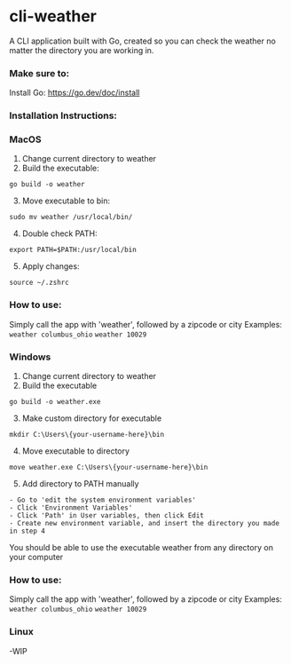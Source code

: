 # cli-weather
A CLI application built with Go, created so you can check the weather no matter the directory you are working in.
### Make sure to:
Install Go: https://go.dev/doc/install
### Installation Instructions:
### MacOS
1. Change current directory to weather
2. Build the executable:
```
go build -o weather
```
3. Move executable to bin:
```
sudo mv weather /usr/local/bin/
```
4. Double check PATH:
```
export PATH=$PATH:/usr/local/bin
```
5. Apply changes:
```
source ~/.zshrc
```
### How to use:
Simply call the app with 'weather', followed by a zipcode or city
Examples:
```weather columbus_ohio```
```weather 10029```
### Windows
1. Change current directory to weather
2. Build the executable
```
go build -o weather.exe
```
3. Make custom directory for executable
```
mkdir C:\Users\{your-username-here}\bin
```
4. Move executable to directory
```
move weather.exe C:\Users\{your-username-here}\bin
```
5. Add directory to PATH manually
```
- Go to 'edit the system environment variables'
- Click 'Environment Variables'
- Click 'Path' in User variables, then click Edit
- Create new environment variable, and insert the directory you made in step 4
```
You should be able to use the executable weather from any directory on your computer
### How to use:
Simply call the app with 'weather', followed by a zipcode or city
Examples:
```weather columbus_ohio```
```weather 10029```
### Linux
-WIP
